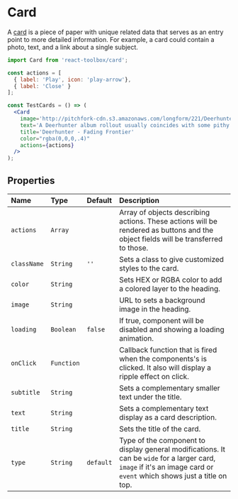 # Card

A [card](https://www.google.com/design/spec/components/cards.html) is a piece of paper with unique related data that serves as an entry point to more detailed information. For example, a card could contain a photo, text, and a link about a single subject.

<!-- example -->
```jsx
import Card from 'react-toolbox/card';

const actions = [
  { label: 'Play', icon: 'play-arrow'},
  { label: 'Close' }
];

const TestCards = () => (
  <Card
    image='http://pitchfork-cdn.s3.amazonaws.com/longform/221/Deerhunter-Fading-Frontier640.jpg'
    text='A Deerhunter album rollout usually coincides with some pithy and provocative statements from Bradford Cox on pop culture...'
    title='Deerhunter - Fading Frontier'
    color="rgba(0,0,0,.4)"
    actions={actions}
  />
);
```

## Properties

| Name              | Type          | Default         | Description|
|:-----|:-----|:-----|:-----|
| `actions`       | `Array`        |               | Array of objects describing actions. These actions will be rendered as buttons and the object fields will be transferred to those.|
| `className`     | `String`        |     `''`            | Sets a class to give customized styles to the card.|
| `color`         | `String`        |                 | Sets HEX or RGBA color to add a colored layer to the heading.|
| `image`         | `String`        |                 | URL to sets a background image in the heading.|
| `loading`       | `Boolean`       | `false`                | If true, component will be disabled and showing a loading animation.|
| `onClick`       | `Function`      |                 | Callback function that is fired when the components's is clicked. It also will display a ripple effect on click. |
| `subtitle`      | `String`        |                 | Sets a complementary smaller text under the title.|
| `text`          | `String`        |                 | Sets a complementary text display as a card description.|
| `title`         | `String`        |           | Sets the title of the card.|
| `type`          | `String`        | `default`          | Type of the component to display general modifications. It can be `wide` for a larger card, `image` if it's an image card or `event` which shows just a title on top. |
